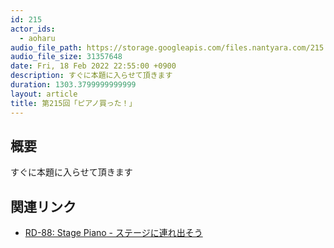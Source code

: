 ```yaml
---
id: 215
actor_ids:
  - aoharu
audio_file_path: https://storage.googleapis.com/files.nantyara.com/215.mp3
audio_file_size: 31357648
date: Fri, 18 Feb 2022 22:55:00 +0900
description: すぐに本題に入らせて頂きます
duration: 1303.3799999999999
layout: article
title: 第215回「ピアノ買った！」
---
```

## 概要

すぐに本題に入らせて頂きます

## 関連リンク

* [RD-88: Stage Piano - ステージに連れ出そう](https://www.roland.com/jp/products/rd-88/)
